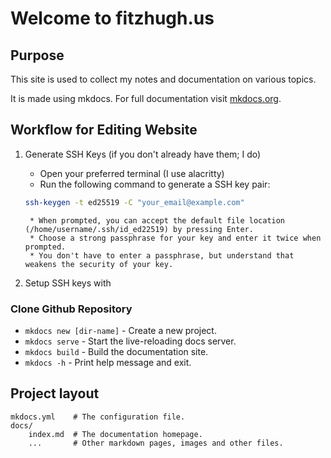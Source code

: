 # Welcome to fitzhugh.us

## Purpose

This site is used to collect my notes and documentation on various topics.

It is made using mkdocs. For full documentation visit [mkdocs.org](https://www.mkdocs.org).

## Workflow for Editing Website

1. Generate SSH Keys (if you don't already have them; I do)

	* Open your preferred terminal (I use alacritty)
	* Run the following command to generate a SSH key pair:
	```bash
	ssh-keygen -t ed25519 -C "your_email@example.com"
	```
		* When prompted, you can accept the default file location (/home/username/.ssh/id_ed22519) by pressing Enter.
		* Choose a strong passphrase for your key and enter it twice when prompted.
		* You don't have to enter a passphrase, but understand that weakens the security of your key.

2. Setup SSH keys with 

### Clone Github Repository

* `mkdocs new [dir-name]` - Create a new project.
* `mkdocs serve` - Start the live-reloading docs server.
* `mkdocs build` - Build the documentation site.
* `mkdocs -h` - Print help message and exit.

## Project layout

    mkdocs.yml    # The configuration file.
    docs/
        index.md  # The documentation homepage.
        ...       # Other markdown pages, images and other files.

